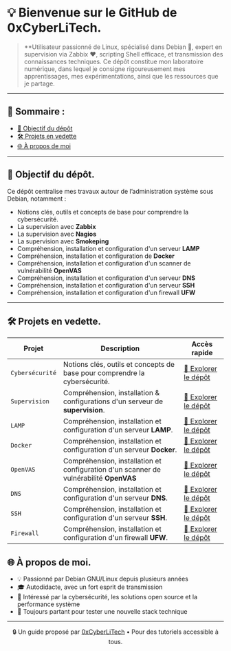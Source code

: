 
<h1 align="left">💡 Bienvenue sur le GitHub de 0xCyberLiTech.</h1>

> **Utilisateur passionné de Linux, spécialisé dans Debian 🐧, expert en supervision via Zabbix ❤️, scripting Shell efficace, et transmission des connaissances techniques.
> Ce dépôt constitue mon laboratoire numérique, dans lequel je consigne rigoureusement mes apprentissages, mes expérimentations, ainsi que les ressources que je partage.

---

<h2 align="left">🧭 Sommaire :</h2>

- [🎯 Objectif du dépôt](#-objectif-du-dépôt)
- [🛠️ Projets en vedette](#️-projets-en-vedette)
- [🌐 À propos de moi](#-à-propos-de-moi)

---

<h2 align="left">🎯 Objectif du dépôt.</h2>

Ce dépôt centralise mes travaux autour de l’administration système sous Debian, notamment :

- Notions clés, outils et concepts de base pour comprendre la cybersécurité.
- La supervision avec **Zabbix**
- La supervision avec **Nagios**
- La supervision avec **Smokeping**
- Compréhension, installation et configuration d'un serveur **LAMP**
- Compréhension, installation et configuration de **Docker**
- Compréhension, installation et configuration d'un scanner de vulnérabilité **OpenVAS**
- Compréhension, installation et configuration d'un serveur **DNS**
- Compréhension, installation et configuration d'un serveur **SSH**
- Compréhension, installation et configuration d'un firewall **UFW**

---

<h2 align="left">🛠️ Projets en vedette.</h2>

| Projet           | Description                                                                                   | Accès rapide |
|------------------|-----------------------------------------------------------------------------------------------|--------------|
| `Cybersécurité`   | Notions clés, outils et concepts de base pour comprendre la cybersécurité. | [📁 Explorer le dépôt](https://github.com/0xCyberLiTech/Cybersecurite) |
| `Supervision`    | Compréhension, installation & configurations d'un serveur de **supervision**. | [📁 Explorer le dépôt](https://github.com/0xCyberLiTech/Supervision) |
| `LAMP`   | Compréhension, installation et configuration d'un serveur **LAMP**. | [📁 Explorer le dépôt](https://github.com/0xCyberLiTech/Apache2) |
| `Docker`    | Compréhension, installation et configuration d'un serveur **Docker**. | [📁 Explorer le dépôt](https://github.com/0xCyberLiTech/Docker) |
| `OpenVAS`   | Compréhension, installation et configuration d'un scanner de vulnérabilité **OpenVAS** | [📁 Explorer le dépôt](https://github.com/0xCyberLiTech/OpenVAS) |
| `DNS`   | Compréhension, installation et configuration d'un serveur **DNS**. | [📁 Explorer le dépôt](https://github.com/0xCyberLiTech/DNS) |
| `SSH`   | Compréhension, installation et configuration d'un serveur **SSH**. | [📁 Explorer le dépôt](https://github.com/0xCyberLiTech/Cybersecurite/blob/main/SSH-comment-se-connecter-avec-des-cl%C3%A9s.md) |
| `Firewall`   | Compréhension, installation et configuration d'un firewall **UFW**. | [📁 Explorer le dépôt](https://github.com/0xCyberLiTech/Cybersecurite/blob/main/UFW-installation-et-configuration.md) |

## 🌐 À propos de moi.

- 💡 Passionné par Debian GNU/Linux depuis plusieurs années
- 🎓 Autodidacte, avec un fort esprit de transmission
- 🔐 Intéressé par la cybersécurité, les solutions open source et la performance système
- 🧪 Toujours partant pour tester une nouvelle stack technique

---

<p align="center">
  🔒 Un guide proposé par <a href="https://github.com/0xCyberLiTech">0xCyberLiTech</a> • Pour des tutoriels accessible à tous.
</p>
